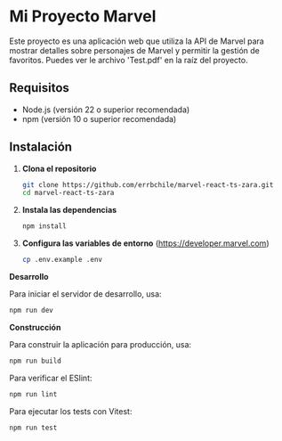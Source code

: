 # Mi Proyecto Marvel

Este proyecto es una aplicación web que utiliza la API de Marvel para mostrar detalles sobre personajes de Marvel y permitir la gestión de favoritos. Puedes ver le archivo 'Test.pdf' en la raíz del proyecto.

## Requisitos

- Node.js (versión 22 o superior recomendada)
- npm (versión 10 o superior recomendada)

## Instalación

1. **Clona el repositorio**

   ```bash
   git clone https://github.com/errbchile/marvel-react-ts-zara.git
   cd marvel-react-ts-zara
   ```

2. **Instala las dependencias**

   ```bash
   npm install
   ```

3. **Configura las variables de entorno** (https://developer.marvel.com)

   ```bash
   cp .env.example .env
   ```

**Desarrollo**

Para iniciar el servidor de desarrollo, usa:

```bash
npm run dev
```

**Construcción**

Para construir la aplicación para producción, usa:

```bash
npm run build
```

Para verificar el ESlint:

```bash
npm run lint
```

Para ejecutar los tests con Vitest:

```bash
npm run test
```

